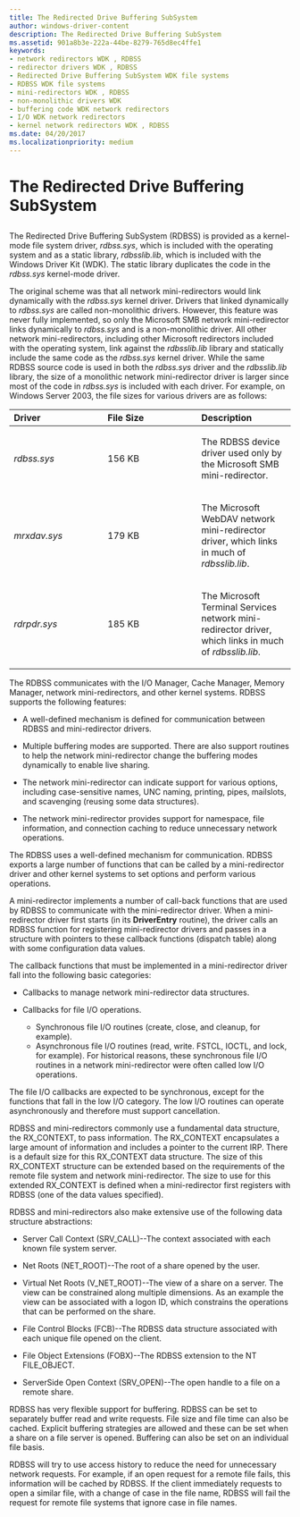 ```yaml
---
title: The Redirected Drive Buffering SubSystem
author: windows-driver-content
description: The Redirected Drive Buffering SubSystem
ms.assetid: 901a8b3e-222a-44be-8279-765d8ec4ffe1
keywords:
- network redirectors WDK , RDBSS
- redirector drivers WDK , RDBSS
- Redirected Drive Buffering SubSystem WDK file systems
- RDBSS WDK file systems
- mini-redirectors WDK , RDBSS
- non-monolithic drivers WDK
- buffering code WDK network redirectors
- I/O WDK network redirectors
- kernel network redirectors WDK , RDBSS
ms.date: 04/20/2017
ms.localizationpriority: medium
---
```


# The Redirected Drive Buffering SubSystem


## <span id="ddk_the_redirected_drive_buffering_subsystem_if"></span><span id="DDK_THE_REDIRECTED_DRIVE_BUFFERING_SUBSYSTEM_IF"></span>


The Redirected Drive Buffering SubSystem (RDBSS) is provided as a kernel-mode file system driver, *rdbss.sys*, which is included with the operating system and as a static library, *rdbsslib.lib*, which is included with the Windows Driver Kit (WDK). The static library duplicates the code in the *rdbss.sys* kernel-mode driver.

The original scheme was that all network mini-redirectors would link dynamically with the *rdbss.sys* kernel driver. Drivers that linked dynamically to *rdbss.sys* are called non-monolithic drivers. However, this feature was never fully implemented, so only the Microsoft SMB network mini-redirector links dynamically to *rdbss.sys* and is a non-monolithic driver. All other network mini-redirectors, including other Microsoft redirectors included with the operating system, link against the *rdbsslib.lib* library and statically include the same code as the *rdbss.sys* kernel driver. While the same RDBSS source code is used in both the *rdbss.sys* driver and the *rdbsslib.lib* library, the size of a monolithic network mini-redirector driver is larger since most of the code in *rdbss.sys* is included with each driver. For example, on Windows Server 2003, the file sizes for various drivers are as follows:

<table>
<colgroup>
<col width="33%" />
<col width="33%" />
<col width="33%" />
</colgroup>
<thead>
<tr class="header">
<th align="left">Driver</th>
<th align="left">File Size</th>
<th align="left">Description</th>
</tr>
</thead>
<tbody>
<tr class="odd">
<td align="left"><p><em>rdbss.sys</em></p></td>
<td align="left"><p>156 KB</p></td>
<td align="left"><p>The RDBSS device driver used only by the Microsoft SMB mini-redirector.</p></td>
</tr>
<tr class="even">
<td align="left"><p><em>mrxdav.sys</em></p></td>
<td align="left"><p>179 KB</p></td>
<td align="left"><p>The Microsoft WebDAV network mini-redirector driver, which links in much of <em>rdbsslib.lib</em>.</p></td>
</tr>
<tr class="odd">
<td align="left"><p><em>rdrpdr.sys</em></p></td>
<td align="left"><p>185 KB</p></td>
<td align="left"><p>The Microsoft Terminal Services network mini-redirector driver, which links in much of <em>rdbsslib.lib</em>.</p></td>
</tr>
</tbody>
</table>

 

The RDBSS communicates with the I/O Manager, Cache Manager, Memory Manager, network mini-redirectors, and other kernel systems. RDBSS supports the following features:

-   A well-defined mechanism is defined for communication between RDBSS and mini-redirector drivers.

-   Multiple buffering modes are supported. There are also support routines to help the network mini-redirector change the buffering modes dynamically to enable live sharing.

-   The network mini-redirector can indicate support for various options, including case-sensitive names, UNC naming, printing, pipes, mailslots, and scavenging (reusing some data structures).

-   The network mini-redirector provides support for namespace, file information, and connection caching to reduce unnecessary network operations.

The RDBSS uses a well-defined mechanism for communication. RDBSS exports a large number of functions that can be called by a mini-redirector driver and other kernel systems to set options and perform various operations.

A mini-redirector implements a number of call-back functions that are used by RDBSS to communicate with the mini-redirector driver. When a mini-redirector driver first starts (in its **DriverEntry** routine), the driver calls an RDBSS function for registering mini-redirector drivers and passes in a structure with pointers to these callback functions (dispatch table) along with some configuration data values.

The callback functions that must be implemented in a mini-redirector driver fall into the following basic categories:

-   Callbacks to manage network mini-redirector data structures.

-   Callbacks for file I/O operations.
    -   Synchronous file I/O routines (create, close, and cleanup, for example).
    -   Asynchronous file I/O routines (read, write. FSTCL, IOCTL, and lock, for example). For historical reasons, these synchronous file I/O routines in a network mini-redirector were often called low I/O operations.

The file I/O callbacks are expected to be synchronous, except for the functions that fall in the low I/O category. The low I/O routines can operate asynchronously and therefore must support cancellation.

RDBSS and mini-redirectors commonly use a fundamental data structure, the RX\_CONTEXT, to pass information. The RX\_CONTEXT encapsulates a large amount of information and includes a pointer to the current IRP. There is a default size for this RX\_CONTEXT data structure. The size of this RX\_CONTEXT structure can be extended based on the requirements of the remote file system and network mini-redirector. The size to use for this extended RX\_CONTEXT is defined when a mini-redirector first registers with RDBSS (one of the data values specified).

RDBSS and mini-redirectors also make extensive use of the following data structure abstractions:

-   Server Call Context (SRV\_CALL)--The context associated with each known file system server.

-   Net Roots (NET\_ROOT)--The root of a share opened by the user.

-   Virtual Net Roots (V\_NET\_ROOT)--The view of a share on a server. The view can be constrained along multiple dimensions. As an example the view can be associated with a logon ID, which constrains the operations that can be performed on the share.

-   File Control Blocks (FCB)--The RDBSS data structure associated with each unique file opened on the client.

-   File Object Extensions (FOBX)--The RDBSS extension to the NT FILE\_OBJECT.

-   ServerSide Open Context (SRV\_OPEN)--The open handle to a file on a remote share.

RDBSS has very flexible support for buffering. RDBSS can be set to separately buffer read and write requests. File size and file time can also be cached. Explicit buffering strategies are allowed and these can be set when a share on a file server is opened. Buffering can also be set on an individual file basis.

RDBSS will try to use access history to reduce the need for unnecessary network requests. For example, if an open request for a remote file fails, this information will be cached by RDBSS. If the client immediately requests to open a similar file, with a change of case in the file name, RDBSS will fail the request for remote file systems that ignore case in file names.

 

 




